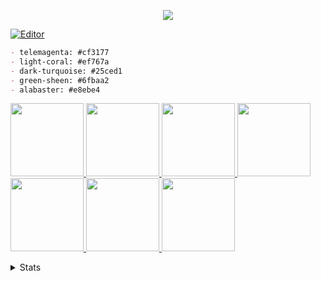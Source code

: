 <p align="center">
  <a href="https://unlimi.sh"><img src="https://user-images.githubusercontent.com/14168376/152018152-6f5bb927-ebf9-4e75-a36a-59eec29fc3c9.png"></a>

</p>

<!-- [![Dev](https://skillicons.dev/icons?i=c,cs,docker,nodejs,ts,tailwind,vue,react,next,gatsby,wasm,rust)]()

[![Design](https://skillicons.dev/icons?i=ae,ai,pr,ps,blender,figma,unity,unreal)]() -->

[![Editor](https://skillicons.dev/icons?i=vim,vscode,md)]()


```md
- telemagenta: #cf3177
- light-coral: #ef767a
- dark-turquoise: #25ced1
- green-sheen: #6fbaa2
- alabaster: #e8ebe4
```


[<img src="https://media.giphy.com/media/Qs21U3AFIOParcUMpV/giphy.gif" width="117"> <img src="https://media.giphy.com/media/f6ymri3hBxtbhvcGeH/giphy.gif" width="117"> <img src="https://media.giphy.com/media/Qs21U3AFIOParcUMpV/giphy.gif" width="117"> <img src="https://media.giphy.com/media/PnPZXWDxm613w8COU3/giphy.gif" width="117"> <img src="https://media.giphy.com/media/Qs21U3AFIOParcUMpV/giphy.gif" width="117"> <img src="https://media.giphy.com/media/d7f5nrrGrNW5mNIA2c/giphy.gif" width="117"> <img src="https://media.giphy.com/media/Qs21U3AFIOParcUMpV/giphy.gif" width="117">](https://giphy.com/unlimish)

<details>
<summary>Stats</summary>

[![Lang Stats](https://github-readme-stats.vercel.app/api/top-langs/?username=unlimish&layout=compact&hide=ren%27py&theme=radical)](#)
[![Wakatime](https://github-readme-stats.vercel.app/api/wakatime?username=unlimish&theme=radical&layout=compact)](#)

</details>
